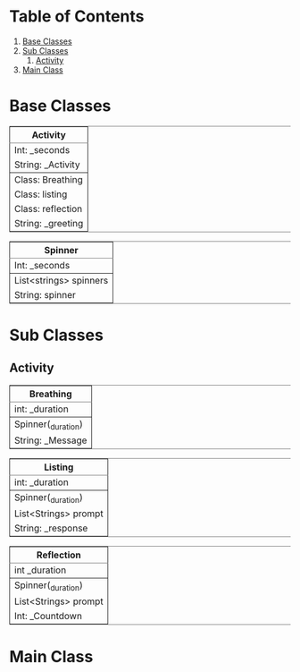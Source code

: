 
# Table of Contents

1.  [Base Classes](#org33b64f1)
2.  [Sub Classes](#orgd4f6298)
    1.  [Activity](#orgf736c9c)
3.  [Main Class](#org7f2a50f)



<a id="org33b64f1"></a>

# Base Classes

<table border="2" cellspacing="0" cellpadding="6" rules="groups" frame="hsides">


<colgroup>
<col  class="org-center" />
</colgroup>
<thead>
<tr>
<th scope="col" class="org-center">Activity</th>
</tr>
</thead>

<tbody>
<tr>
<td class="org-center">Int: _seconds</td>
</tr>


<tr>
<td class="org-center">String: _Activity</td>
</tr>
</tbody>

<tbody>
<tr>
<td class="org-center">Class: Breathing</td>
</tr>


<tr>
<td class="org-center">Class: listing</td>
</tr>


<tr>
<td class="org-center">Class: reflection</td>
</tr>


<tr>
<td class="org-center">String: _greeting</td>
</tr>
</tbody>
</table>

<table border="2" cellspacing="0" cellpadding="6" rules="groups" frame="hsides">


<colgroup>
<col  class="org-center" />
</colgroup>
<thead>
<tr>
<th scope="col" class="org-center">Spinner</th>
</tr>
</thead>

<tbody>
<tr>
<td class="org-center">Int: _seconds</td>
</tr>
</tbody>

<tbody>
<tr>
<td class="org-center">List&lt;strings&gt; spinners</td>
</tr>


<tr>
<td class="org-center">String: spinner</td>
</tr>
</tbody>
</table>


<a id="orgd4f6298"></a>

# Sub Classes


<a id="orgf736c9c"></a>

## Activity

<table border="2" cellspacing="0" cellpadding="6" rules="groups" frame="hsides">


<colgroup>
<col  class="org-center" />
</colgroup>
<thead>
<tr>
<th scope="col" class="org-center">Breathing</th>
</tr>
</thead>

<tbody>
<tr>
<td class="org-center">int: _duration</td>
</tr>
</tbody>

<tbody>
<tr>
<td class="org-center">Spinner(<sub>duration</sub>)</td>
</tr>


<tr>
<td class="org-center">String: _Message</td>
</tr>
</tbody>
</table>

<table border="2" cellspacing="0" cellpadding="6" rules="groups" frame="hsides">


<colgroup>
<col  class="org-center" />
</colgroup>
<thead>
<tr>
<th scope="col" class="org-center">Listing</th>
</tr>
</thead>

<tbody>
<tr>
<td class="org-center">int: _duration</td>
</tr>
</tbody>

<tbody>
<tr>
<td class="org-center">Spinner(<sub>duration</sub>)</td>
</tr>


<tr>
<td class="org-center">List&lt;Strings&gt; prompt</td>
</tr>


<tr>
<td class="org-center">String: _response</td>
</tr>
</tbody>
</table>

<table border="2" cellspacing="0" cellpadding="6" rules="groups" frame="hsides">


<colgroup>
<col  class="org-center" />
</colgroup>
<thead>
<tr>
<th scope="col" class="org-center">Reflection</th>
</tr>
</thead>

<tbody>
<tr>
<td class="org-center">int _duration</td>
</tr>
</tbody>

<tbody>
<tr>
<td class="org-center">Spinner(<sub>duration</sub>)</td>
</tr>


<tr>
<td class="org-center">List&lt;Strings&gt; prompt</td>
</tr>


<tr>
<td class="org-center">Int: _Countdown</td>
</tr>
</tbody>
</table>


<a id="org7f2a50f"></a>

# Main Class

